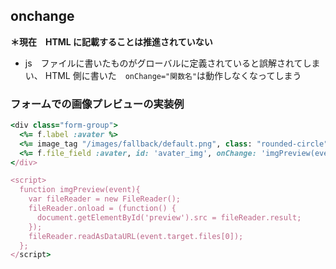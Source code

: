 ## onchange
**＊現在　HTML に記載することは推進されていない**
- js　ファイルに書いたものがグローバルに定義されていると誤解されてしまい、 HTML 側に書いた　`onChange="関数名"`は動作しなくなってしまう
    
### フォームでの画像プレビューの実装例
```ruby
<div class="form-group">
  <%= f.label :avater %>
  <%= image_tag "/images/fallback/default.png", class: "rounded-circle", id: 'preview'%>
  <%= f.file_field :avater, id: 'avater_img', onChange: 'imgPreview(event)', accept: 'image/png,image/jpeg,image/gif' %>
</div>

<script>
  function imgPreview(event){
    var fileReader = new FileReader();
    fileReader.onload = (function() {
      document.getElementById('preview').src = fileReader.result;
    });
    fileReader.readAsDataURL(event.target.files[0]);
  };
</script>
```
